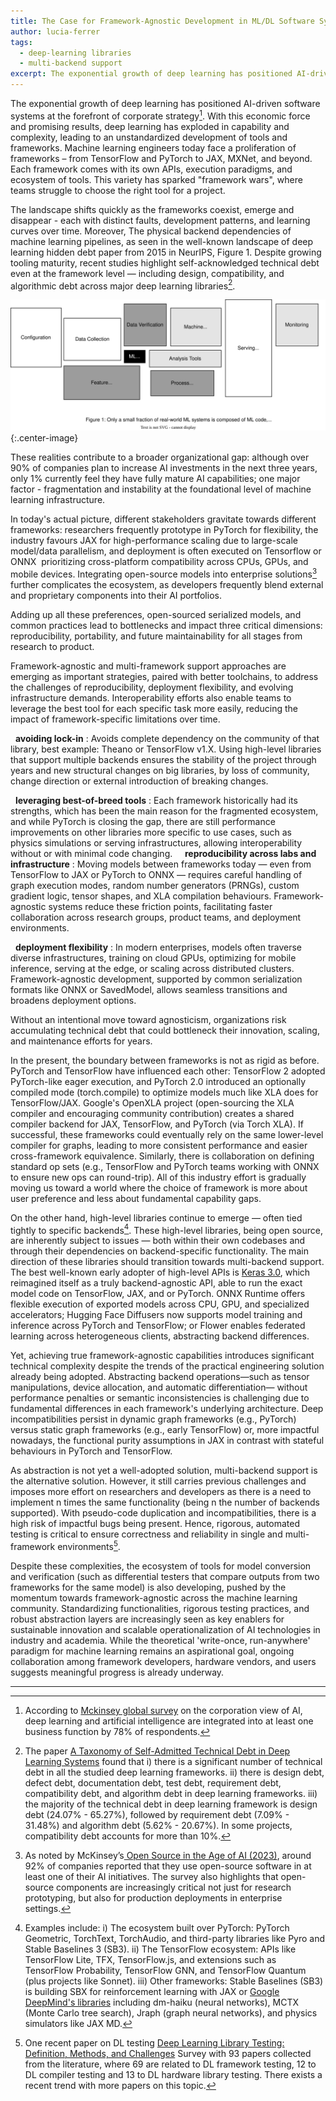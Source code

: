 ```yaml
---
title: The Case for Framework-Agnostic Development in ML/DL Software Systems
author: lucia-ferrer
tags:
  - deep-learning libraries
  - multi-backend support
excerpt: The exponential growth of deep learning has positioned AI-driven software systems at the forefront of corporate strategy. As these technologies become increasingly integral to business operations, their complexity expands, leading to an unprecedented fragmentation in tools and frameworks — and thus to the necessity of framework-agnostic development.
---
```

The exponential growth of deep learning has positioned AI-driven software systems at the forefront of corporate strategy[^1]. With this economic force and promising results, deep learning has exploded in capability and complexity, leading to an unstandardized development of tools and frameworks. 
Machine learning engineers today face a proliferation of frameworks – from TensorFlow and PyTorch to JAX, MXNet, and beyond. Each framework comes with its own APIs, execution paradigms, and ecosystem of tools. This variety has sparked "framework wars", where teams struggle to choose the right tool for a project. 

<script type="text/javascript" src="https://ssl.gstatic.com/trends_nrtr/4031_RC01/embed_loader.js"></script> <script type="text/javascript"> trends.embed.renderExploreWidget("TIMESERIES", {"comparisonItem":[{"keyword":"/g/11gd3905v1","geo":"","time":"2014-01-01 2025-04-29"},{"keyword":"/g/11bwp1s2k3","geo":"","time":"2014-01-01 2025-04-29"},{"keyword":"/m/0h95mh8","geo":"","time":"2014-01-01 2025-04-29"},{"keyword":"/g/11t6my1_gw","geo":"","time":"2014-01-01 2025-04-29"}],"category":0,"property":""}, {"exploreQuery":"date=2014-01-01%202025-04-29&q=%2Fg%2F11gd3905v1,%2Fg%2F11bwp1s2k3,%2Fm%2F0h95mh8,%2Fg%2F11t6my1_gw&hl=en-GB","guestPath":"https://trends.google.com:443/trends/embed/"}); </script>

The landscape shifts quickly as the frameworks coexist, emerge and disappear - each with distinct faults, development patterns, and learning curves over time. Moreover, The physical backend dependencies of machine learning pipelines, as seen in the well-known landscape of deep learning hidden debt paper from 2015 in NeurIPS, Figure 1. Despite growing tooling maturity, recent studies highlight self-acknowledged technical debt even at the framework level — including design, compatibility, and algorithmic debt across major deep learning libraries[^2].

![Hidden Technical Debt, NIPS’15](/images/posts/hidden_debt.svg){:.center-image}

<!-- ![High-level Taxonomy](/images/posts/DL_SATD_Taxonomy.svg){:.left-image} -->

These realities contribute to a broader organizational gap: although over 90% of companies plan to increase AI investments in the next three years, only 1% currently feel they have fully mature AI capabilities; one major factor -  fragmentation and instability at the foundational level of machine learning infrastructure. 

In today's actual picture, different stakeholders gravitate towards different frameworks: researchers frequently prototype in PyTorch for flexibility, the industry favours JAX for high-performance scaling due to large-scale model/data parallelism, and deployment is often executed on Tensorflow or ONNX  prioritizing cross-platform compatibility across CPUs, GPUs, and mobile devices. Integrating open-source models into enterprise solutions[^3] further complicates the ecosystem, as developers frequently blend external and proprietary components into their AI portfolios. 

Adding up all these preferences, open-sourced serialized models, and common practices lead to bottlenecks and impact three critical dimensions: reproducibility, portability, and future maintainability for all stages from research to product.

Framework-agnostic and multi-framework support approaches are emerging as important strategies, paired with better toolchains, to address the challenges of reproducibility, deployment flexibility, and evolving infrastructure demands. Interoperability efforts also enable teams to leverage the best tool for each specific task more easily, reducing the impact of framework-specific limitations over time.

  **avoiding lock-in**
 : Avoids complete dependency on the community of that library, best example: Theano or TensorFlow v1.X. Using high-level libraries that support multiple backends ensures the stability of the project through years and new structural changes on big libraries, by loss of community, change direction or external introduction of breaking changes. 

  **leveraging best-of-breed tools**
 : Each framework historically had its strengths, which has been the main reason for the fragmented ecosystem, and while PyTorch is closing the gap, there are still performance improvements on other libraries more specific to use cases, such as physics simulations or serving infrastructures, allowing interoperability without or with minimal code changing.
  
  **reproducibility across labs and infrastructure**
 : Moving models between frameworks today — even from TensorFlow to JAX or PyTorch to ONNX — requires careful handling of graph execution modes, random number generators (PRNGs), custom gradient logic, tensor shapes, and XLA compilation behaviours. Framework-agnostic systems reduce these friction points, facilitating faster collaboration across research groups, product teams, and deployment environments.

  **deployment flexibility**
 : In modern enterprises, models often traverse diverse infrastructures, training on cloud GPUs, optimizing for mobile inference, serving at the edge, or scaling across distributed clusters. Framework-agnostic development, supported by common serialization formats like ONNX or SavedModel, allows seamless transitions and broadens deployment options.

Without an intentional move toward agnosticism, organizations risk accumulating technical debt that could bottleneck their innovation, scaling, and maintenance efforts for years. 

In the present, the boundary between frameworks is not as rigid as before. PyTorch and TensorFlow have influenced each other: TensorFlow 2 adopted PyTorch-like eager execution, and PyTorch 2.0 introduced an optionally compiled mode (torch.compile) to optimize models much like XLA does for TensorFlow/JAX. Google's OpenXLA project (open-sourcing the XLA compiler and encouraging community contribution) creates a shared compiler backend for JAX, TensorFlow, and PyTorch (via Torch XLA). If successful, these frameworks could eventually rely on the same lower-level compiler for graphs, leading to more consistent performance and easier cross-framework equivalence. Similarly, there is collaboration on defining standard op sets (e.g., TensorFlow and PyTorch teams working with ONNX to ensure new ops can round-trip). All of this industry effort is gradually moving us toward a world where the choice of framework is more about user preference and less about fundamental capability gaps.

On the other hand, high-level libraries continue to emerge — often tied tightly to specific backends[^4]. These high-level libraries, being open source, are inherently subject to issues — both within their own codebases and through their dependencies on backend-specific functionality. The main direction of these libraries should transition towards multi-backend support. The best well-known early adopter of high-level APIs is [Keras 3.0](https://keras.io/keras_3/), which reimagined itself as a truly backend-agnostic API, able to run the exact model code on TensorFlow, JAX, and or PyTorch. ONNX Runtime offers flexible execution of exported models across CPU, GPU, and specialized accelerators; Hugging Face Diffusers now supports model training and inference across PyTorch and TensorFlow; or Flower enables federated learning across heterogeneous clients, abstracting backend differences.

Yet, achieving true framework-agnostic capabilities introduces significant technical complexity despite the trends of the practical engineering solution already being adopted. Abstracting backend operations—such as tensor manipulations, device allocation, and automatic differentiation— without performance penalties or semantic inconsistencies is challenging due to fundamental differences in each framework's underlying architecture. Deep incompatibilities persist in dynamic graph frameworks (e.g., PyTorch) versus static graph frameworks (e.g., early TensorFlow) or, more impactful nowadays, the functional purity assumptions in JAX in contrast with stateful behaviours in PyTorch and TensorFlow.

As abstraction is not yet a well-adopted solution, multi-backend support is the alternative solution. However, it still carries previous challenges and imposes more effort on researchers and developers as there is a need to implement n times the same functionality (being n the number of backends supported). With pseudo-code duplication and incompatibilities, there is a high risk of impactful bugs being present. Hence, rigorous, automated testing is critical to ensure correctness and reliability in single and multi-framework environments[^5].

Despite these complexities, the ecosystem of tools for model conversion and verification (such as differential testers that compare outputs from two frameworks for the same model) is also developing, pushed by the momentum towards framework-agnostic across the machine learning community. Standardizing functionalities, rigorous testing practices, and robust abstraction layers are increasingly seen as key enablers for sustainable innovation and scalable operationalization of AI technologies in industry and academia.
While the theoretical 'write-once, run-anywhere' paradigm for machine learning remains an aspirational goal, ongoing collaboration among framework developers, hardware vendors, and users suggests meaningful progress is already underway.

-----

[^1]: According to [Mckinsey global survey][1] on the corporation view of AI, deep learning and artificial intelligence are integrated into at least one business function by 78% of respondents.
<!-- [^2]: [ACM Transactions on SE and Methodology 2021](https://doi.org/10.1145/3453478) implies that this accelerating rate contributes directly to hidden technical debt, making consistent maintenance, integration and deployment challenging. -->
[^2]: The paper [A Taxonomy of Self-Admitted Technical Debt in Deep Learning Systems](https://arxiv.org/pdf/2409.11826) found that i) there is a significant number of technical debt in all the studied deep learning frameworks. ii) there is design debt, defect debt, documentation debt, test debt, requirement debt, compatibility debt, and algorithm debt in deep learning frameworks. iii) the majority of the technical debt in deep learning framework is design debt (24.07% - 65.27%), followed by requirement debt (7.09% - 31.48%) and algorithm debt (5.62% - 20.67%). In some projects, compatibility debt accounts for more than 10%.
[^3]: As noted by McKinsey’s[ Open Source in the Age of AI (2023)][2], around 92% of companies reported that they use open-source software in at least one of their AI initiatives. The survey also highlights that open-source components are increasingly critical not just for research prototyping, but also for production deployments in enterprise settings.
[^4]: Examples include: i) The ecosystem built over PyTorch: PyTorch Geometric, TorchText, TorchAudio, and third-party libraries like Pyro and Stable Baselines 3 (SB3). ii) The TensorFlow ecosystem: APIs like TensorFlow Lite, TFX, TensorFlow.js, and extensions such as TensorFlow Probability, TensorFlow GNN, and TensorFlow Quantum (plus projects like Sonnet). iii) Other frameworks: Stable Baselines (SB3) is building SBX for reinforcement learning with JAX or [Google DeepMind's libraries][4] including dm-haiku (neural networks), MCTX (Monte Carlo tree search), Jraph (graph neural networks), and physics simulators like JAX MD.
[^5]: One recent paper on DL testing [Deep Learning Library Testing: Definition, Methods, and Challenges][3] Survey with 93 papers collected from the literature, where 69 are related to DL framework testing, 12 to DL compiler testing and 13 to DL hardware library testing. There exists a recent trend with more papers on this topic.

[1]:(https://www.mckinsey.com/capabilities/quantumblack/our-insights/the-state-of-ai), 'Mckinsey: Global Survey on the State of AI, 2025'
[2]:https://www.mckinsey.com/capabilities/mckinsey-digital/our-insights/tech-forward/open-source-in-the-age-of-ai
[3]:https://dl.acm.org/doi/10.1145/3716497
[4]:https://deepmind.google/discover/blog/using-jax-to-accelerate-our-research/